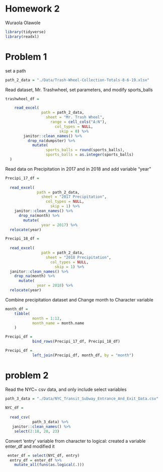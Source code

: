 Homework 2
================
Wuraola Olawole

``` r
library(tidyverse)
library(readxl)
```

# Problem 1

set a path

``` r
path_2_data = "./Data/Trash-Wheel-Collection-Totals-8-6-19.xlsx"
```

Read dataset, Mr. Trashwheel, set parameters, and modify sports\_balls

``` r
trashwheel_df =

    read_excel(
                path = path_2_data,
                  sheet = "Mr. Trash Wheel",
                    range = cell_cols("A:N"),
                      col_types = NULL,
                        skip = 0) %>%
        janitor::clean_names() %>%
          drop_na(dumpster) %>%
            mutate(
                  sports_balls = round(sports_balls),
                  sports_balls = as.integer(sports_balls)
  )
```

Read data on Precipitation in 2017 and in 2018 and add variable “year”

``` r
Precipi_17_df =
  
  read_excel(
              path = path_2_data,
                sheet = "2017 Precipitation",
                  col_types = NULL,
                    skip = 1) %>%
    janitor::clean_names() %>%
      drop_na(month) %>%
        mutate(
                year = 2017) %>%
  relocate(year)
```

``` r
Precipi_18_df =
  
  read_excel(
                path = path_2_data,
                  sheet = "2018 Precipitation",
                    col_types = NULL,
                      skip = 1) %>%
  janitor::clean_names() %>%
    drop_na(month) %>%
      mutate(
              year = 2018) %>%
  relocate(year)
```

Combine precipitation dataset and Change month to Character variable

``` r
month_df =
    tibble(
            month = 1:12,
            month_name = month.name
    )
```

``` r
Precipi_df = 
            bind_rows(Precipi_17_df, Precipi_18_df)

Precipi_df =
            left_join(Precipi_df, month_df, by = "month")
```

# problem 2

Read the NYC\~ csv data, and only include select variables

``` r
path_3_data = "./Data/NYC_Transit_Subway_Entrance_And_Exit_Data.csv"
  
NYC_df = 
    
  read_csv(
            path_3_data) %>% 
   janitor::clean_names() %>% 
    select(2:18, 20, 23)
```

Convert ‘entry’ variable from character to logical: created a variable
enter\_df and modified it

``` r
 enter_df = select(NYC_df, entry)
  entry_df = enter_df %>%
    mutate_all(funs(as.logical(.)))
```
